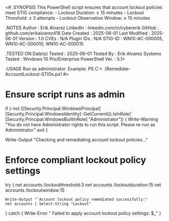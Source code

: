 <#
.SYNOPSIS
    This PowerShell script ensures that account lockout policies meet STIG compliance:
        - Lockout Duration: ≥ 15 minutes
        - Lockout Threshold: ≤ 3 attempts
        - Lockout Observation Window: ≥ 15 minutes

.NOTES
    Author          : Erik Alvarez
    LinkedIn        : linkedin.com/in/cybererik
    GitHub          : github.com/erikalvarez418
    Date Created    : 2025-06-01
    Last Modified   : 2025-06-01
    Version         : 1.0
    CVEs            : N/A
    Plugin IDs      : N/A
    STIG-ID         : WN10-AC-000005, WN10-AC-000010, WN10-AC-000015

.TESTED ON
    Date(s) Tested  : 2025-06-01
    Tested By       : Erik Alvarez
    Systems Tested  : Windows 10 Pro/Enterprise
    PowerShell Ver. : 5.1+

.USAGE
    Run as administrator.
    Example:
    PS C:\> .\Remediate-AccountLockout-STIGs.ps1
#>

# Ensure script runs as admin
if (-not ([Security.Principal.WindowsPrincipal] [Security.Principal.WindowsIdentity]::GetCurrent()).IsInRole(`
    [Security.Principal.WindowsBuiltInRole] "Administrator")) {
    Write-Warning "You do not have Administrator rights to run this script. Please re-run as Administrator."
    exit
}

Write-Output "Checking and remediating account lockout policies..."

# Enforce compliant lockout policy settings
try {
    net accounts /lockoutthreshold:3
    net accounts /lockoutduration:15
    net accounts /lockoutwindow:15

    Write-Output "`Account lockout policy remediated successfully:"
    net accounts | Select-String "Lockout"

} catch {
    Write-Error " Failed to apply account lockout policy settings: $_"
}
